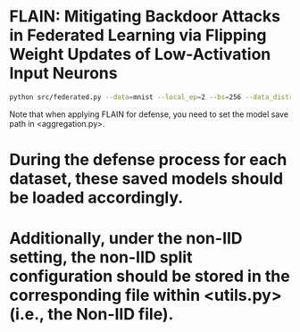 # FLAIN: Mitigating Backdoor Attacks in Federated Learning via Flipping Weight Updates of Low-Activation Input Neurons

```bash
python src/federated.py --data=mnist --local_ep=2 --bs=256 --data_distribution=non_iid --num_agents=50 --train_rounds=200 --backdoor_frac=0.2  --poison_frac=0.5
```
 Note that when applying FLAIN for defense, you need to set the model save path in <aggregation.py>. 
# During the defense process for each dataset, these saved models should be loaded accordingly. 
# Additionally, under the non-IID setting, the non-IID split configuration should be stored in the corresponding file within <utils.py> (i.e., the Non-IID file).




